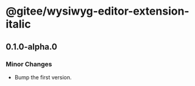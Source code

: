# @gitee/wysiwyg-editor-extension-italic

## 0.1.0-alpha.0

### Minor Changes

- Bump the first version.
